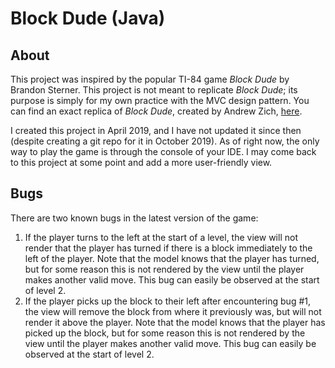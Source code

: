 # Block Dude (Java)

## About

This project was inspired by the popular TI-84 game _Block Dude_ by Brandon Sterner. This project is not meant to replicate _Block Dude_; its purpose is simply for my own practice with the MVC design pattern. You can find an exact replica of _Block Dude_, created by Andrew Zich, [here](http://azich.org/blockdude/).

I created this project in April 2019, and I have not updated it since then (despite creating a git repo for it in October 2019). As of right now, the only way to play the game is through the console of your IDE. I may come back to this project at some point and add a more user-friendly view.

## Bugs

There are two known bugs in the latest version of the game:
1. If the player turns to the left at the start of a level, the view will not render that the player has turned if there is a block immediately to the left of the player. Note that the model knows that the player has turned, but for some reason this is not rendered by the view until the player makes another valid move. This bug can easily be observed at the start of level 2.
2. If the player picks up the block to their left after encountering bug #1, the view will remove the block from where it previously was, but will not render it above the player. Note that the model knows that the player has picked up the block, but for some reason this is not rendered by the view until the player makes another valid move. This bug can easily be observed at the start of level 2.
